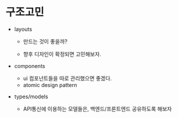 # 구조고민

- layouts
  - 만드는 것이 좋을까?

  - 향후 디자인이 확정되면 고민해보자.

- components
  - ui 컴포넌트들을 따로 관리했으면 좋겠다.
  - atomic design pattern 

- types/models
  - API통신에 이용하는 모델들은, 백엔드/프론트엔드 공유하도록 해보자